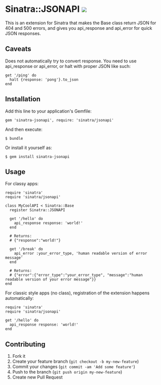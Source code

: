 # Sinatra::JSONAPI [![](https://secure.travis-ci.org/kyledrake/sinatra-jsonapi.png)](http://travis-ci.org/kyledrake/sinatra-jsonapi)

This is an extension for Sinatra that makes the Base class return JSON for 404 and 500 errors, and gives you api\_response and api\_error for quick JSON responses.

## Caveats

Does not automatically try to convert response. You need to use api\_response or api\_error, or halt with proper JSON like such:

    get '/ping' do
      halt {response: 'pong'}.to_json
    end

## Installation

Add this line to your application's Gemfile:

    gem 'sinatra-jsonapi', require: 'sinatra/jsonapi'

And then execute:

    $ bundle

Or install it yourself as:

    $ gem install sinatra-jsonapi

## Usage

For classy apps:

    require 'sinatra'
    require 'sinatra/jsonapi'

    class MyCoolAPI < Sinatra::Base
      register Sinatra::JSONAPI

      get '/hello' do
        api_response response: 'world!'
      end

      # Returns:
      # {"response":"world!"}

      get '/break' do
        api_error :your_error_type, 'human readable version of error message'
      end

      # Returns:
      # {"error":{"error_type":"your_error_type", "message":"human readable version of your error message"}}
    end

For classic style apps (no class), registration of the extension happens automatically:

    require 'sinatra'
    require 'sinatra/jsonapi'

    get '/hello' do
      api_response response: 'world!'
    end

## Contributing

1. Fork it
2. Create your feature branch (`git checkout -b my-new-feature`)
3. Commit your changes (`git commit -am 'Add some feature'`)
4. Push to the branch (`git push origin my-new-feature`)
5. Create new Pull Request
